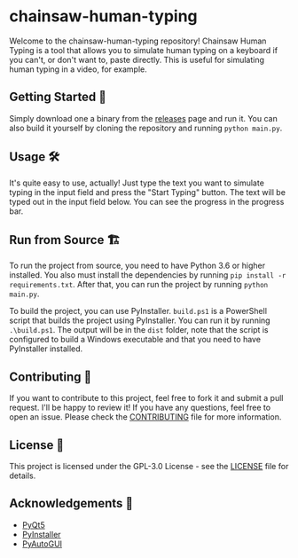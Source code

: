 # chainsaw-human-typing

Welcome to the chainsaw-human-typing repository! Chainsaw Human Typing is a tool that allows you to simulate human typing on a keyboard if you can't, or don't want to, paste directly. This is useful for simulating human typing in a video, for example.

## Getting Started 🚀

Simply download one a binary from the [releases](https://github.com/LyubomirT/chainsaw-human-typing/releases) page and run it. You can also build it yourself by cloning the repository and running `python main.py`.

## Usage 🛠

It's ️quite easy to use, actually! Just type the text you want to simulate typing in the input field and press the "Start Typing" button. The text will be typed out in the input field below. You can see the progress in the progress bar.

## Run from Source 🏗

To run the project from source, you need to have Python 3.6 or higher installed. You also must install the dependencies by running `pip install -r requirements.txt`. After that, you can run the project by running `python main.py`.

To build the project, you can use PyInstaller. `build.ps1` is a PowerShell script that builds the project using PyInstaller. You can run it by running `.\build.ps1`. The output will be in the `dist` folder, note that the script is configured to build a Windows executable and that you need to have PyInstaller installed.

## Contributing 🤝

If you want to contribute to this project, feel free to fork it and submit a pull request. I'll be happy to review it! If you have any questions, feel free to open an issue. Please check the [CONTRIBUTING](CONTRIBUTING.md) file for more information.

## License 📝

This project is licensed under the GPL-3.0 License - see the [LICENSE](LICENSE) file for details.

## Acknowledgements 🙏

- [PyQt5](https://pypi.org/project/PyQt5/)
- [PyInstaller](https://pypi.org/project/pyinstaller/)
- [PyAutoGUI](https://pypi.org/project/PyAutoGUI/)